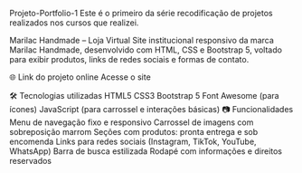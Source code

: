 Projeto-Portfolio-1
Este é o primeiro da série recodificação de projetos realizados nos cursos que realizei.

Marilac Handmade – Loja Virtual
Site institucional responsivo da marca Marilac Handmade, desenvolvido com HTML, CSS e Bootstrap 5, voltado para exibir produtos, links de redes sociais e formas de contato.

🌐 Link do projeto online
Acesse o site

🛠️ Tecnologias utilizadas
HTML5
CSS3
Bootstrap 5
Font Awesome (para ícones)
JavaScript (para carrossel e interações básicas)
📷 Funcionalidades
Menu de navegação fixo e responsivo
Carrossel de imagens com sobreposição marrom
Seções com produtos: pronta entrega e sob encomenda
Links para redes sociais (Instagram, TikTok, YouTube, WhatsApp)
Barra de busca estilizada
Rodapé com informações e direitos reservados
